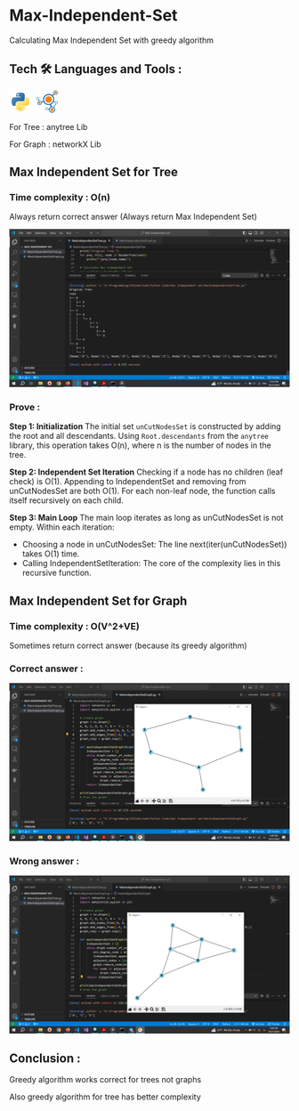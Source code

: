 # Max-Independent-Set
Calculating Max Independent Set with greedy algorithm

## Tech :hammer_and_wrench: Languages and Tools :
<div>
  <img src="https://github.com/devicons/devicon/blob/master/icons/python/python-original.svg" title="Python" alt="Python" width="40" height="40"/>&nbsp;
  <img src="https://github.com/devicons/devicon/blob/master/icons/networkx/networkx-original.svg"  title="Networkx" alt="Networkx" width="40" height="40"/>&nbsp;
</div>

For Tree : anytree Lib

For Graph : networkX Lib

## Max Independent Set for Tree

### Time complexity : O(n)

Always return correct answer (Always return Max Independent Set)

<img src="/Pictures/1.png"/>

### Prove : 

**Step 1: Initialization** The initial set ```unCutNodesSet``` is constructed by adding the root and all descendants. Using ```Root.descendants``` from the ```anytree``` library, this operation takes O(n), where n is the number of nodes in the tree.

**Step 2: Independent Set Iteration** Checking if a node has no children (leaf check) is O(1).
Appending to IndependentSet and removing from unCutNodesSet are both O(1).
For each non-leaf node, the function calls itself recursively on each child.

**Step 3: Main Loop** The main loop iterates as long as unCutNodesSet is not empty. Within each iteration:

- Choosing a node in unCutNodesSet: The line next(iter(unCutNodesSet)) takes O(1) time.
- Calling IndependentSetIteration: The core of the complexity lies in this recursive function.

## Max Independent Set for Graph

### Time complexity : O(V^2+VE)

Sometimes return correct answer (because its greedy algorithm)

### Correct answer :

<img src="/Pictures/3.png"/>

### Wrong answer :

<img src="/Pictures/2.png"/>

## Conclusion :

Greedy algorithm works correct for trees not graphs

Also greedy algorithm for tree has better complexity
